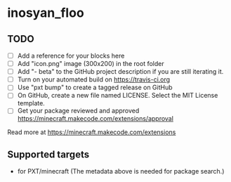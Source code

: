 # inosyan_floo



## TODO

- [ ] Add a reference for your blocks here
- [ ] Add "icon.png" image (300x200) in the root folder
- [ ] Add "- beta" to the GitHub project description if you are still iterating it.
- [ ] Turn on your automated build on https://travis-ci.org
- [ ] Use "pxt bump" to create a tagged release on GitHub
- [ ] On GitHub, create a new file named LICENSE. Select the MIT License template.
- [ ] Get your package reviewed and approved https://minecraft.makecode.com/extensions/approval

Read more at https://minecraft.makecode.com/extensions

## Supported targets

* for PXT/minecraft
(The metadata above is needed for package search.)

